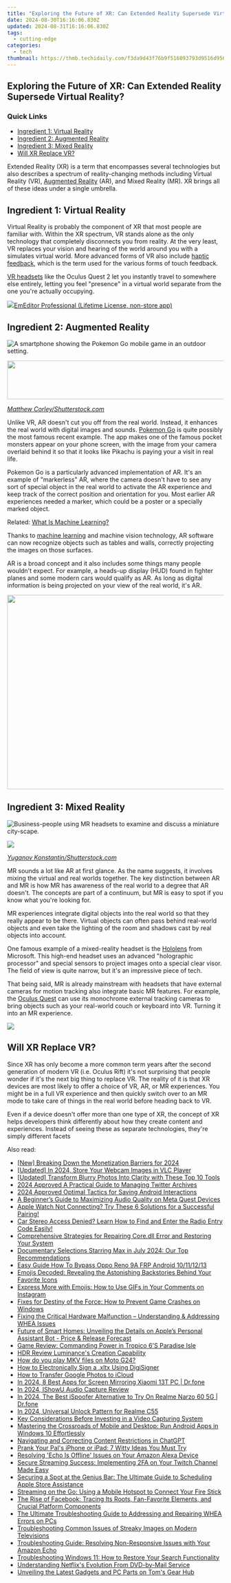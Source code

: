 ```yaml
---
title: "Exploring the Future of XR: Can Extended Reality Supersede Virtual Reality?"
date: 2024-08-30T16:16:06.830Z
updated: 2024-08-31T16:16:06.830Z
tags:
  - cutting-edge
categories:
  - tech
thumbnail: https://thmb.techidaily.com/f3da9d43f76b9f516093793d9516d9565ec88b7802cbf1d4cc94115fe3f93e52.png
---
```


## Exploring the Future of XR: Can Extended Reality Supersede Virtual Reality?

### Quick Links

* [Ingredient 1: Virtual Reality](https://win-solutions.techidaily.com/troubleshooting-lag-in-counter-strike-2-tips-for-smoother-gameplay/)
* [Ingredient 2: Augmented Reality](https://article-posts.techidaily.com/chucklecrafts-create-meme-delight/)
* [Ingredient 3: Mixed Reality](https://techidaily.com/complete-guide-to-hard-reset-your-realme-narzo-60x-5g-drfone-by-drfone-reset-android-reset-android/)
* [Will XR Replace VR?](https://facebook-record-videos.techidaily.com/updated-in-2024-channel-command-center-mastering-your-digital-domain/)

 Extended Reality (XR) is a term that encompasses several technologies but also describes a spectrum of reality-changing methods including Virtual Reality (VR), [Augmented Reality](https://article-knowledge.techidaily.com/2024-approved-elevate-your-entertainment-perfecting-the-art-of-using-netflixs-floating-window-feature/) (AR), and Mixed Reality (MR). XR brings all of these ideas under a single umbrella.

##  Ingredient 1: Virtual Reality

 Virtual Reality is probably the component of XR that most people are familiar with. Within the XR spectrum, VR stands alone as the only technology that completely disconnects you from reality. At the very least, VR replaces your vision and hearing of the world around you with a simulates virtual world. More advanced forms of VR also include [haptic feedback](https://instagram-video-files.techidaily.com/orientation-overhaul-instagrams-video-rotation-secret-for-2024/), which is the term used for the various forms of touch feedback.

[VR headsets](https://vp-tips.techidaily.com/visual-harmony-ios-and-macos-photoviewer-blend/) like the Oculus Quest 2 let you instantly travel to somewhere else entirely, letting you feel "presence" in a virtual world separate from the one you're actually occupying.

<!-- affiliate ads begin -->
<a href="https://shop.emeditor.com/order/checkout.php?PRODS=4631722&QTY=1&AFFILIATE=108875&CART=1"><img src="https://www.emeditor.com/wp-content/uploads/2023/05/frontpage2-2048x588.webp" border="0">EmEditor Professional (Lifetime License, non-store app)</a>
<!-- affiliate ads end -->
##  Ingredient 2: Augmented Reality

![A smartphone showing the Pokemon Go mobile game in an outdoor setting.](https://static1.howtogeekimages.com/wordpress/wp-content/uploads/2022/03/pokemon-go-augmented-reality.jpg) 

<!-- affiliate ads begin -->
<a href="https://natural-cycles.sjv.io/c/5597632/2072200/17885" target="_top" id="2072200"><img src="//a.impactradius-go.com/display-ad/17885-2072200" border="0" alt="" width="728" height="90"/></a><img height="0" width="0" src="https://imp.pxf.io/i/5597632/2072200/17885" style="position:absolute;visibility:hidden;" border="0" />
<!-- affiliate ads end -->
_[Matthew Corley/Shutterstock.com](https://www.shutterstock.com/image-photo/santa-cruz-california-july-12-2016-451598275)_

 Unlike VR, AR doesn't cut you off from the real world. Instead, it enhances the real world with digital images and sounds. [Pokemon Go](https://www.reviewgeek.com/75760/pokemon-go-developer-niantic-teases-smart-glasses/) is quite possibly the most famous recent example. The app makes one of the famous pocket monsters appear on your phone screen, with the image from your camera overlaid behind it so that it looks like Pikachu is paying your a visit in real life.

 Pokemon Go is a particularly advanced implementation of AR. It's an example of "markerless" AR, where the camera doesn't have to see any sort of special object in the real world to activate the AR experience and keep track of the correct position and orientation for you. Most earlier AR experiences needed a marker, which could be a poster or a specially marked object.

Related: [What Is Machine Learning?](https://some-tips.techidaily.com/new-unleash-creative-potential-the-ultimate-hdr-guide/) 

 Thanks to [machine learning](https://some-tips.techidaily.com/new-unleash-creative-potential-the-ultimate-hdr-guide/) and machine vision technology, AR software can now recognize objects such as tables and walls, correctly projecting the images on those surfaces.

 AR is a broad concept and it also includes some things many people wouldn't expect. For example, a heads-up display (HUD) found in fighter planes and some modern cars would qualify as AR. As long as digital information is being projected on your view of the real world, it's AR.

<!-- affiliate ads begin -->
<a href="https://ukaidot.sjv.io/c/5597632/1793234/19578" target="_top" id="1793234"><img src="//a.impactradius-go.com/display-ad/19578-1793234" border="0" alt="" width="678" height="452"/></a><img height="0" width="0" src="https://imp.pxf.io/i/5597632/1793234/19578" style="position:absolute;visibility:hidden;" border="0" />
<!-- affiliate ads end -->
##  Ingredient 3: Mixed Reality

![Business-people using MR headsets to examine and discuss a miniature city-scape.](https://static1.howtogeekimages.com/wordpress/wp-content/uploads/2022/03/mr-headsets-cityscape.jpg) 

<!-- affiliate ads begin -->
<a href="https://shop.mondly.com/affiliate.php?ACCOUNT=ATISTUDI&AFFILIATE=108875&PATH=https%3A%2F%2Fwww.mondly.com%3FAFFILIATE%3D108875%26RESOURCE%3D%2BBusiness%2B970x90%2B"><img src="https://secure.avangate.com/images/merchant/69c418c33ec2e1a4267fa9bb77fa1428/business-970x90.gif" border="0"></a>
<!-- affiliate ads end -->
_[Yuganov Konstantin/Shutterstock.com](https://www.shutterstock.com/image-photo/two-business-persons-developing-project-using-390162811)_

 MR sounds a lot like AR at first glance. As the name suggests, it involves mixing the virtual and real worlds together. The key distinction between AR and MR is how MR has awareness of the real world to a degree that AR doesn't. The concepts are part of a continuum, but MR is easy to spot if you know what you're looking for.

 MR experiences integrate digital objects into the real world so that they really appear to be there. Virtual objects can often pass behind real-world objects and even take the lighting of the room and shadows cast by real objects into account.

 One famous example of a mixed-reality headset is the [Hololens](https://www.reviewgeek.com/109033/microsoft-may-abandon-its-hololens-headset-despite-metaverse-push/) from Microsoft. This high-end headset uses an advanced "holographic processor" and special sensors to project images onto a special clear visor. The field of view is quite narrow, but it's an impressive piece of tech.

 That being said, MR is already mainstream with headsets that have external cameras for motion tracking also integrate basic MR features. For example, the [Oculus Quest](https://extra-guidance.techidaily.com/revolutionize-your-designs-incorporating-3d-text-psx-for-2024/) can use its monochrome external tracking cameras to bring objects such as your real-world couch or keyboard into VR. Turning it into an MR experience.

<!-- affiliate ads begin -->
<a href="https://estore.winxdvd.com/order/checkout.php?PRODS=12653853&QTY=1&AFFILIATE=108875&CART=1"><img src="https://secure.avangate.com/images/merchant/bcb41ccdc4363c6848a1d760f26c28a0/products/14_videoproc-converter-ai-box.png" border="0"></a>
<!-- affiliate ads end -->
##  Will XR Replace VR?

 Since XR has only become a more common term years after the second generation of modern VR (i.e. Oculus Rift) it's not surprising that people wonder if it's the next big thing to replace VR. The reality of it is that XR devices are most likely to offer a choice of VR, AR, or MR experiences. You might be in a full VR experience and then quickly switch over to an MR mode to take care of things in the real world before heading back to VR.

 Even if a device doesn't offer more than one type of XR, the concept of XR helps developers think differently about how they create content and experiences. Instead of seeing these as separate technologies, they're simply different facets

<ins class="adsbygoogle"
     style="display:block"
     data-ad-format="autorelaxed"
     data-ad-client="ca-pub-7571918770474297"
     data-ad-slot="1223367746"></ins>



<ins class="adsbygoogle"
     style="display:block"
     data-ad-client="ca-pub-7571918770474297"
     data-ad-slot="8358498916"
     data-ad-format="auto"
     data-full-width-responsive="true"></ins>

<span class="atpl-alsoreadstyle">Also read:</span>
<div><ul>
<li><a href="https://facebook-video-footage.techidaily.com/new-breaking-down-the-monetization-barriers-for-2024/"><u>[New] Breaking Down the Monetization Barriers for 2024</u></a></li>
<li><a href="https://on-screen-recording.techidaily.com/updated-in-2024-store-your-webcam-images-in-vlc-player/"><u>[Updated] In 2024, Store Your Webcam Images in VLC Player</u></a></li>
<li><a href="https://some-approaches.techidaily.com/updated-transform-blurry-photos-into-clarity-with-these-top-10-tools/"><u>[Updated] Transform Blurry Photos Into Clarity with These Top 10 Tools</u></a></li>
<li><a href="https://twitter-videos.techidaily.com/2024-approved-a-practical-guide-to-managing-twitter-archives/"><u>2024 Approved  A Practical Guide to Managing Twitter Archives</u></a></li>
<li><a href="https://desktop-recording.techidaily.com/2024-approved-optimal-tactics-for-saving-android-interactions/"><u>2024 Approved  Optimal Tactics for Saving Android Interactions</u></a></li>
<li><a href="https://tech-recovery.techidaily.com/a-beginners-guide-to-maximizing-audio-quality-on-meta-quest-devices/"><u>A Beginner’s Guide to Maximizing Audio Quality on Meta Quest Devices</u></a></li>
<li><a href="https://tech-recovery.techidaily.com/1722899116584-apple-watch-not-connecting-try-these-6-solutions-for-a-successful-pairing/"><u>Apple Watch Not Connecting? Try These 6 Solutions for a Successful Pairing!</u></a></li>
<li><a href="https://tech-recovery.techidaily.com/car-stereo-access-denied-learn-how-to-find-and-enter-the-radio-entry-code-easily/"><u>Car Stereo Access Denied? Learn How to Find and Enter the Radio Entry Code Easily!</u></a></li>
<li><a href="https://tech-recovery.techidaily.com/comprehensive-strategies-for-repairing-coredll-error-and-restoring-your-system/"><u>Comprehensive Strategies for Repairing Core.dll Error and Restoring Your System</u></a></li>
<li><a href="https://tech-recovery.techidaily.com/documentary-selections-starring-max-in-july-2024-our-top-recommendations/"><u>Documentary Selections Starring Max in July 2024: Our Top Recommendations</u></a></li>
<li><a href="https://android-frp.techidaily.com/easy-guide-how-to-bypass-oppo-reno-9a-frp-android-10111213-by-drfone-android/"><u>Easy Guide How To Bypass Oppo Reno 9A FRP Android 10/11/12/13</u></a></li>
<li><a href="https://tech-recovery.techidaily.com/emojis-decoded-revealing-the-astonishing-backstories-behind-your-favorite-icons/"><u>Emojis Decoded: Revealing the Astonishing Backstories Behind Your Favorite Icons</u></a></li>
<li><a href="https://tech-recovery.techidaily.com/express-more-with-emojis-how-to-use-gifs-in-your-comments-on-instagram/"><u>Express More with Emojis: How to Use GIFs in Your Comments on Instagram</u></a></li>
<li><a href="https://win-solutions.techidaily.com/fixes-for-destiny-of-the-force-how-to-prevent-game-crashes-on-windows/"><u>Fixes for Destiny of the Force: How to Prevent Game Crashes on Windows</u></a></li>
<li><a href="https://tech-recovery.techidaily.com/fixing-the-critical-hardware-malfunction-understanding-and-addressing-whea-issues/"><u>Fixing the Critical Hardware Malfunction – Understanding & Addressing WHEA Issues</u></a></li>
<li><a href="https://tech-recovery.techidaily.com/future-of-smart-homes-unveiling-the-details-on-apples-personal-assistant-bot-price-and-release-forecast/"><u>Future of Smart Homes: Unveiling the Details on Apple’s Personal Assistant Bot - Price & Release Forecast</u></a></li>
<li><a href="https://buynow-help.techidaily.com/game-review-commanding-power-in-tropico-6s-paradise-isle/"><u>Game Review: Commanding Power in Tropico 6'S Paradise Isle</u></a></li>
<li><a href="https://extra-hints.techidaily.com/hdr-review-luminances-creation-capability/"><u>HDR Review  Luminance's Creation Capability</u></a></li>
<li><a href="https://phone-solutions.techidaily.com/how-do-you-play-mkv-files-on-moto-g24-by-aiseesoft-video-converter-play-mkv-on-android/"><u>How do you play MKV files on Moto G24?</u></a></li>
<li><a href="https://blog-min.techidaily.com/how-to-electronically-sign-a-xltx-using-digisigner-by-ldigisigner-sign-a-excel-sign-a-excel/"><u>How to Electronically Sign a .xltx Using DigiSigner</u></a></li>
<li><a href="https://tech-recovery.techidaily.com/how-to-transfer-google-photos-to-icloud/"><u>How to Transfer Google Photos to iCloud</u></a></li>
<li><a href="https://screen-mirror.techidaily.com/in-2024-8-best-apps-for-screen-mirroring-xiaomi-13t-pc-drfone-by-drfone-android/"><u>In 2024, 8 Best Apps for Screen Mirroring Xiaomi 13T PC | Dr.fone</u></a></li>
<li><a href="https://desktop-recording.techidaily.com/in-2024-ishowu-audio-capture-review/"><u>In 2024, IShowU Audio Capture Review</u></a></li>
<li><a href="https://pokemon-go-android.techidaily.com/in-2024-the-best-ispoofer-alternative-to-try-on-realme-narzo-60-5g-drfone-by-drfone-virtual-android/"><u>In 2024, The Best iSpoofer Alternative to Try On Realme Narzo 60 5G | Dr.fone</u></a></li>
<li><a href="https://easy-unlock-android.techidaily.com/in-2024-universal-unlock-pattern-for-realme-c55-by-drfone-android/"><u>In 2024, Universal Unlock Pattern for Realme C55</u></a></li>
<li><a href="https://tech-recovery.techidaily.com/key-considerations-before-investing-in-a-video-capturing-system/"><u>Key Considerations Before Investing in a Video Capturing System</u></a></li>
<li><a href="https://tech-recovery.techidaily.com/mastering-the-crossroads-of-mobile-and-desktop-run-android-apps-in-windows-10-effortlessly/"><u>Mastering the Crossroads of Mobile and Desktop: Run Android Apps in Windows 10 Effortlessly</u></a></li>
<li><a href="https://tech-recovery.techidaily.com/navigating-and-correcting-content-restrictions-in-chatgpt/"><u>Navigating and Correcting Content Restrictions in ChatGPT</u></a></li>
<li><a href="https://tech-recovery.techidaily.com/1722902089809-prank-your-pals-iphone-or-ipad-7-witty-ideas-you-must-try/"><u>Prank Your Pal's iPhone or iPad: 7 Witty Ideas You Must Try</u></a></li>
<li><a href="https://tech-recovery.techidaily.com/resolving-echo-is-offline-issues-on-your-amazon-alexa-device/"><u>Resolving 'Echo Is Offline' Issues on Your Amazon Alexa Device</u></a></li>
<li><a href="https://tech-recovery.techidaily.com/secure-streaming-success-implementing-2fa-on-your-twitch-channel-made-easy/"><u>Secure Streaming Success: Implementing 2FA on Your Twitch Channel Made Easy</u></a></li>
<li><a href="https://tech-recovery.techidaily.com/securing-a-spot-at-the-genius-bar-the-ultimate-guide-to-scheduling-apple-store-assistance/"><u>Securing a Spot at the Genius Bar: The Ultimate Guide to Scheduling Apple Store Assistance</u></a></li>
<li><a href="https://tech-recovery.techidaily.com/streaming-on-the-go-using-a-mobile-hotspot-to-connect-your-fire-stick/"><u>Streaming on the Go: Using a Mobile Hotspot to Connect Your Fire Stick</u></a></li>
<li><a href="https://tech-recovery.techidaily.com/the-rise-of-facebook-tracing-its-roots-fan-favorite-elements-and-crucial-platform-components/"><u>The Rise of Facebook: Tracing Its Roots, Fan-Favorite Elements, and Crucial Platform Components</u></a></li>
<li><a href="https://tech-recovery.techidaily.com/1722901863807-the-ultimate-troubleshooting-guide-to-addressing-and-repairing-whea-errors-on-pcs/"><u>The Ultimate Troubleshooting Guide to Addressing and Repairing WHEA Errors on PCs</u></a></li>
<li><a href="https://tech-recovery.techidaily.com/troubleshooting-common-issues-of-streaky-images-on-modern-televisions/"><u>Troubleshooting Common Issues of Streaky Images on Modern Televisions</u></a></li>
<li><a href="https://tech-recovery.techidaily.com/troubleshooting-guide-resolving-non-responsive-issues-with-your-amazon-echo/"><u>Troubleshooting Guide: Resolving Non-Responsive Issues with Your Amazon Echo</u></a></li>
<li><a href="https://tech-recovery.techidaily.com/troubleshooting-windows-11-how-to-restore-your-search-functionality/"><u>Troubleshooting Windows 11: How to Restore Your Search Functionality</u></a></li>
<li><a href="https://tech-recovery.techidaily.com/understanding-netflixs-evolution-from-dvd-by-mail-service/"><u>Understanding Netflix's Evolution From DVD-by-Mail Service</u></a></li>
<li><a href="https://hardware-reviews.techidaily.com/unveiling-the-latest-gadgets-and-pc-parts-on-toms-gear-hub/"><u>Unveiling the Latest Gadgets and PC Parts on Tom's Gear Hub</u></a></li>
</ul></div>
